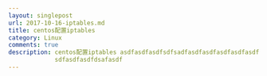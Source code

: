 ```yaml
---
layout: singlepost
url: 2017-10-16-iptables.md
title: centos配置iptables
category: Linux
comments: true
description: centos配置iptables asdfasdfasdfsdfsadfasdfasdfasdfasdfasdfasdasdfasdfasdfsadfsdf       
             sdfasdfasdfdsafasdf   
---
```


